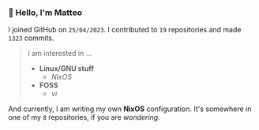 ### 👋 Hello, I'm Matteo

I joined GitHub on `25/04/2023`.
I contributed to `19` repositories and made `1323` commits.

> I am interested in ...
> 
> - **Linux/GNU stuff**
>     - *NixOS*
> - **FOSS**
>   - *vi*

And currently, I am writing my own **NixOS** configuration. It's somewhere in one of my `8` repositories, if you are *wondering*.
